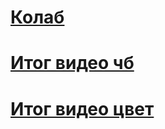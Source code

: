 # [Колаб](https://colab.research.google.com/drive/1GCVdZfaZDfgExGR9mTPjeQgVtIdLoP6K?usp=sharing)
# [Итог видео чб](https://drive.google.com/file/d/1Zd8gxlZDVBDMKOSMQWR6OCQOxZ2TcLVO/view?usp=sharing)
# [Итог видео цвет](https://drive.google.com/file/d/1J1S-G2XpeujhTSEzy4SjoXpo0Wv8vMX-/view?usp=sharing)
